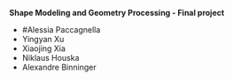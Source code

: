 **Shape Modeling and Geometry Processing - Final project** <br>
- #Alessia Paccagnella
- Yingyan Xu
- Xiaojing Xia
- Niklaus Houska
- Alexandre Binninger
